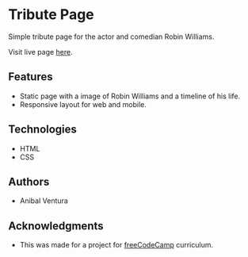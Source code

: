 # Tribute Page

Simple tribute page for the actor and comedian Robin Williams.

Visit live page [here](https://anibalventura.github.io/freecodecamp-projects/tribute-page).

## Features

- Static page with a image of Robin Williams and a timeline of his life.
- Responsive layout for web and mobile.

## Technologies

- HTML
- CSS

## Authors

- Anibal Ventura

## Acknowledgments

- This was made for a project for [freeCodeCamp](https://www.freecodecamp.org/) curriculum.
